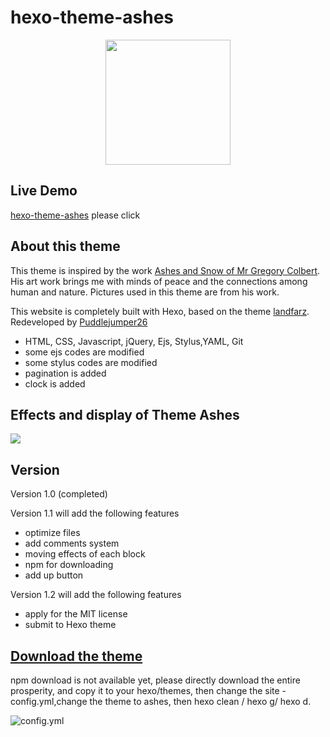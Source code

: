 # hexo-theme-ashes
<center><img src="https://user-images.githubusercontent.com/40550117/51434199-6abec680-1c5b-11e9-9983-c116227aa91a.jpg" style="height: 200px"></center>

## Live Demo
[hexo-theme-ashes](https://puddlejumper26.github.io/hexo-theme-ashes-showcase/) please click

## About this theme
This theme is inspired by the work [Ashes and Snow of Mr Gregory Colbert](https://gregorycolbert.com/). His art work brings me with minds of peace and the connections among human and nature. Pictures used in this theme are from his work.

This website is completely built with Hexo, based on the theme [landfarz](https://github.com/wizardforcel/hexo-theme-landfarz). Redeveloped by [Puddlejumper26](https://github.com/puddlejumper26)

-	HTML, CSS, Javascript, jQuery, Ejs, Stylus,YAML, Git
-   some ejs codes are modified
-   some stylus codes are modified 
-   pagination is added
-   clock is added

## Effects and display of Theme Ashes
![](https://user-images.githubusercontent.com/40550117/51792879-0601ef80-21b8-11e9-891d-03db1cb80aae.gif)

## Version
Version 1.0 (completed)

Version 1.1 will add the following features
-	optimize files
-	add comments system
-	moving effects of each block 
-	npm for downloading
-	add up button

Version 1.2 will add the following features
-   apply for the MIT license
-	submit to Hexo theme

## [Download the theme](https://github.com/puddlejumper26/hexo-theme-ashes)
npm download is not available yet, please directly download the entire prosperity, and copy it to your hexo/themes, then change the site -config.yml,change the theme to ashes, then hexo clean / hexo g/ hexo d.

![config.yml](https://user-images.githubusercontent.com/40550117/51792960-62194380-21b9-11e9-876e-8153b1be611f.PNG)
